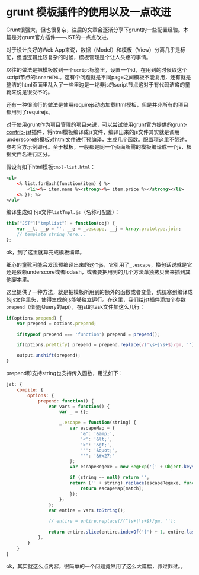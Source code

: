 # grunt 模板插件的使用以及一点改进

Grunt很强大，但也很复杂，往后的文章会逐渐分享下grunt的一些配置经验。本篇是对grunt官方插件——JST的一点点改进。

对于设计良好的Web App来说，数据（Model）和模板（View）分离几乎是标配，但当逻辑比较复杂的时候，模板管理是个让人头疼的事情。

以往的做法是把模板放到一个`script`标签里，设置一个id，在用到的时候取这个script节点的`innerHTML`。这有个问题就是不同page之间模板不能复用，还有就是整洁的html页面里乱入了一些里边是一坨非js的script节点这对于有代码洁癖的童靴来说是很受不的。

还有一种很流行的做法是使用requirejs动态加载html模板，但是并非所有的项目都用到了requirejs。

对于使用grunt作为项目管理的项目来说，可以尝试使用grunt官方提供的[grunt-contrib-jst](https://github.com/gruntjs/grunt-contrib-jst)插件，将html模板编译成js文件，编译出来的js文件其实就是调用underscore的模板对html文件进行预编译，生成几个函数。配置项这里不赘述，参考官方示例即可。至于模板，一般都是同一个页面所需的模板编译成一个js，根据文件名进行区分。

假设有如下html模板`tmpl-list.html`：

``` xml
<ul>
    <% list.forEach(function(item) { %>
        <li><%= item.name %><strong><%= item.price %></strong></li>
    <% }); %>
</ul>
```

编译生成如下js文件`listTmpl.js`（名称可配置）：

``` javascript
this["JST"]["tmplList"] = function(obj) {
    var __t, __p = '', __e = _.escape, __j = Array.prototype.join;
    // template string here...
};
```

ok，到了这里就算完成模板编译。

细心的童靴可能会发现预编译出来的这个js，它引用了`_.escape`，换句话说就是它还是依赖underscore或者lodash，或者要把用到的几个方法单独拷贝出来插到其他脚本里。

这里提供了一种方法，就是把模板所用到的额外的函数或者变量，统统塞到编译成的js文件里头，使得生成的js能够独立运行。在这里，我们给jst插件添加个参数`prepend`（借鉴jQuery的api），在jst的task文件加这么几行：

``` javascript
if(options.prepend) {
    var prepend = options.prepend;

    if(typeof prepend === 'function') prepend = prepend();

    if(options.prettify) prepend = prepend.replace(/(^\s+|\s+$)/gm, '');

    output.unshift(prepend);
}
```

prepend即支持string也支持传入函数，用法如下：

``` javascript
jst: {
    compile: {
        options: {
            prepend: function() {
                var vars = function() {
                    var _ = {};

                    _.escape = function(string) {
                        var escapeMap = {
                            '&': '&amp;',
                            '<': '&lt;',
                            '>': '&gt;',
                            '"': '&quot;',
                            "'": '&#x27;'
                        };
                        var escapeRegexe = new RegExp('[' + Object.keys(escapeMap).join('') + ']', 'g');

                        if (string == null) return '';
                        return ('' + string).replace(escapeRegexe, function(match) {
                            return escapeMap[match];
                        });
                    };
                };
                var entire = vars.toString();

                // entire = entire.replace(/(^\s+|\s+$)/gm, '');

                return entire.slice(entire.indexOf('{') + 1, entire.lastIndexOf('}'));
            },
        }
    }
}
```

ok，其实就这么点内容，很简单的一个问题竟然用了这么大篇幅，罪过罪过。。

